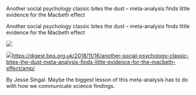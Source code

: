 Another social psychology classic bites the dust – meta-analysis finds little evidence for the Macbeth effect

Another social psychology classic bites the dust – meta-analysis finds little evidence for the Macbeth effect

![](../_resources/12d6a986e236b89d9bebb180135c7f7d.png)

![](../_resources/0e5adf7d00f729d4dbc0ef2a0edbd23a.jpg)https://digest.bps.org.uk/2018/11/16/another-social-psychology-classic-bites-the-dust-meta-analysis-finds-little-evidence-for-the-macbeth-effect/amp/

By Jesse Singal. Maybe the biggest lesson of this meta-analysis has to do with how we communicate science findings.
